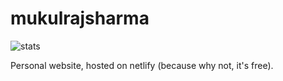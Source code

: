 # mukulrajsharma
![stats](https://github-readme-stats.vercel.app/api?username=mukulRajSharma&show_icons=true&hide_title=true&count_private=true&theme=radical)

Personal website, hosted on netlify (because why not, it's free).
